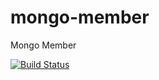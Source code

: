 # mongo-member
Mongo Member


[![Build Status](https://travis-ci.org/LifeAfterNormal/mongo-member.svg?branch=master)](https://travis-ci.org/LifeAfterNormal/mongo-member)
